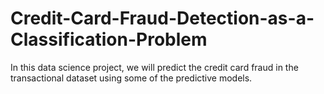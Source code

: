 # Credit-Card-Fraud-Detection-as-a-Classification-Problem
In this data science project, we will predict the credit card fraud in the transactional dataset using some of the predictive models.
